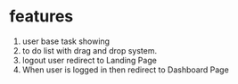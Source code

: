 # features
1. user base task showing
2. to do list with drag and drop system.
3. logout user redirect to Landing Page
3. When user is logged in then redirect to Dashboard Page